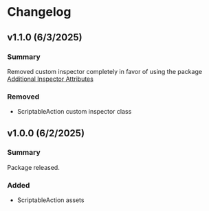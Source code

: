 # Changelog

## v1.1.0 (6/3/2025)

### Summary

Removed custom inspector completely in favor of using the package [Additional Inspector Attributes](https://github.com/arwtsh/AdditionalInspectorAttributes)

### Removed

- ScriptableAction custom inspector class

## v1.0.0 (6/2/2025)

### Summary

Package released.

### Added

- ScriptableAction assets
